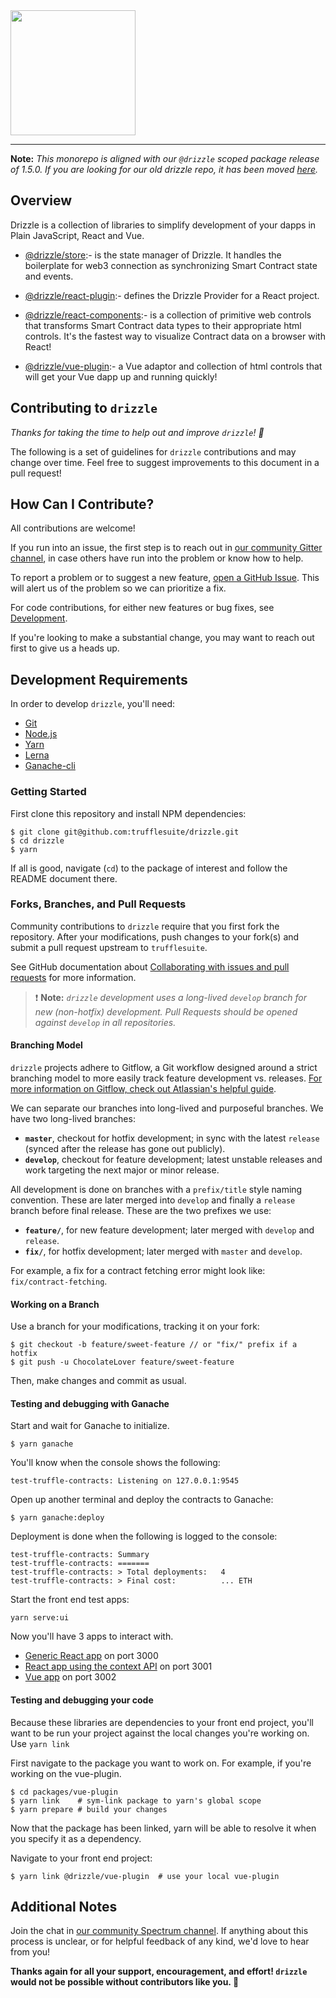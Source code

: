 <img src="https://truffleframework.com/img/drizzle-logo-dark.svg" width="200">

----

**Note:** _This monorepo is aligned with our `@drizzle` scoped package release of 1.5.0. If you are looking for our old drizzle repo, it has been moved [here](https://github.com/trufflesuite/drizzle-legacy)._

Overview
--------

Drizzle is a collection of libraries to simplify development of your dapps
in Plain JavaScript, React and Vue.

* [@drizzle/store](./packages/store/README.md):- is the state manager of
    Drizzle. It handles the boilerplate for web3 connection as
    synchronizing Smart Contract state and events.

* [@drizzle/react-plugin](./packages/react-plugin/README.md):- defines the
    Drizzle Provider for a React project.

* [@drizzle/react-components](./packages/react-components/README.md):- is a
    collection of primitive web controls that transforms Smart Contract data
    types to their appropriate html controls.  It's the fastest way to visualize
    Contract data on a browser with React!

* [@drizzle/vue-plugin](./packages/vue-plugin/README.md):- a Vue adaptor and
    collection of html controls that will get your Vue dapp up and running
    quickly!

Contributing to `drizzle`
-------------------------------

_Thanks for taking the time to help out and improve `drizzle`! :tada:_

The following is a set of guidelines for `drizzle` contributions and may
change over time. Feel free to suggest improvements to this document in a pull
request!


How Can I Contribute?
---------------------

All contributions are welcome!

If you run into an issue, the first step is to reach out in [our community
Gitter channel](https://gitter.im/ConsenSys/truffle), in case others have run
into the problem or know how to help.

To report a problem or to suggest a new feature, [open a GitHub
Issue](https://github.com/trufflesuite/drizzle/issues/new). This will
alert us of the problem so we can prioritize a fix.

For code contributions, for either new features or bug fixes, see
[Development](#development).

If you're looking to make a substantial change, you may want to reach out first
to give us a heads up.


Development Requirements
------------------------

In order to develop `drizzle`, you'll need:

- [Git](https://git-scm.com/)
- [Node.js](https://nodejs.org)
- [Yarn](https://yarnpkg.com)
- [Lerna](https://lerna.js.org/)
- [Ganache-cli](https://github.com/trufflesuite/ganache-cli)

### Getting Started

First clone this repository and install NPM dependencies:

    $ git clone git@github.com:trufflesuite/drizzle.git
    $ cd drizzle
    $ yarn

If all is good, navigate (`cd`) to the package of interest and
follow the README document there.

### Forks, Branches, and Pull Requests

Community contributions to `drizzle` require that you first fork the
repository. After your modifications, push changes to your
fork(s) and submit a pull request upstream to `trufflesuite`.

See GitHub documentation about [Collaborating with issues and pull
requests](https://help.github.com/categories/collaborating-with-issues-and-pull-requests/)
for more information.

> :exclamation: **Note:** _`drizzle` development uses a long-lived
> `develop` branch for new (non-hotfix) development. Pull Requests should be
> opened against `develop` in all repositories._

#### Branching Model

`drizzle` projects adhere to Gitflow, a Git workflow designed around a
strict branching model to more easily track feature development vs. releases.
[For more information on Gitflow, check out Atlassian's helpful
guide](https://www.atlassian.com/git/tutorials/comparing-workflows/gitflow-workflow).

We can separate our branches into long-lived and purposeful branches. We have two long-lived branches:

- **`master`**, checkout for hotfix development; in sync with the latest
    `release` (synced after the release has gone out publicly).
- **`develop`**, checkout for feature development; latest unstable releases
    and work targeting the next major or minor release.

All development is done on branches with a `prefix/title` style naming
convention. These are later merged into `develop` and finally a `release` branch
before final release. These are the two prefixes we use:

- **`feature/`**, for new feature development; later merged with `develop` and `release`.
- **`fix/`**, for hotfix development; later merged with `master` and `develop`.

For example, a fix for a contract fetching error might look like: `fix/contract-fetching`.

#### Working on a Branch

Use a branch for your modifications, tracking it on your fork:

    $ git checkout -b feature/sweet-feature // or "fix/" prefix if a hotfix
    $ git push -u ChocolateLover feature/sweet-feature

Then, make changes and commit as usual.


#### Testing and debugging with Ganache

Start and wait for Ganache to initialize.

    $ yarn ganache

You'll know when the console shows the following:

    test-truffle-contracts: Listening on 127.0.0.1:9545

Open up another terminal and deploy the contracts to Ganache:

    $ yarn ganache:deploy

Deployment is done when the following is logged to the console:

    test-truffle-contracts: Summary
    test-truffle-contracts: =======
    test-truffle-contracts: > Total deployments:   4
    test-truffle-contracts: > Final cost:          ... ETH

Start the front end test apps:

    yarn serve:ui

Now you'll have 3 apps to interact with.

  - [Generic React app](http://localhost:3000) on port 3000
  - [React app using the context API](http://localhost:3001) on port 3001
  - [Vue app](http://localhost:3002) on port 3002


#### Testing and debugging your code

Because these libraries are dependencies to your front end project, you'll want
to be run your project against the local changes you're working on. Use `yarn
link`

First navigate to the package you want to work on. For example, if you're
working on the vue-plugin.

    $ cd packages/vue-plugin
    $ yarn link    # sym-link package to yarn's global scope
    $ yarn prepare # build your changes

Now that the package has been linked, yarn will be able to resolve it when you
specify it as a dependency.

Navigate to your front end project:

    $ yarn link @drizzle/vue-plugin  # use your local vue-plugin


Additional Notes
----------------

Join the chat in [our community Spectrum
channel](https://spectrum.chat/trufflesuite). If anything about this process is
unclear, or for helpful feedback of any kind, we'd love to hear from you!

**Thanks again for all your support, encouragement, and effort! `drizzle`
would not be possible without contributors like you. :bow:**


